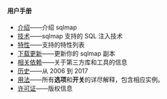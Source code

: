 #### 用户手册

* [介绍](https://itechub.gitbook.io/sqlmap-wiki-zhcn/introduction)——介绍 sqlmap
* [技术](https://itechub.gitbook.io/sqlmap-wiki-zhcn/techniques)——sqlmap 支持的 SQL 注入技术
* [特性](https://itechub.gitbook.io/sqlmap-wiki-zhcn/features)——支持的特性列表
* [下载更新](https://itechub.gitbook.io/sqlmap-wiki-zhcn/download-and-update)——更新你的 sqlmap 副本
* [相关依赖](https://itechub.gitbook.io/sqlmap-wiki-zhcn/dependencies)——关于第三方库和工具的信息
* [历史](https://itechub.gitbook.io/sqlmap-wiki-zhcn/history)——从 2006 到 2017
* [用法](https://itechub.gitbook.io/sqlmap-wiki-zhcn/usage)——所有**选项**和**开关**的详尽解释，包含相应实例。
* [许可证](https://itechub.gitbook.io/sqlmap-wiki-zhcn/license)——版权信息